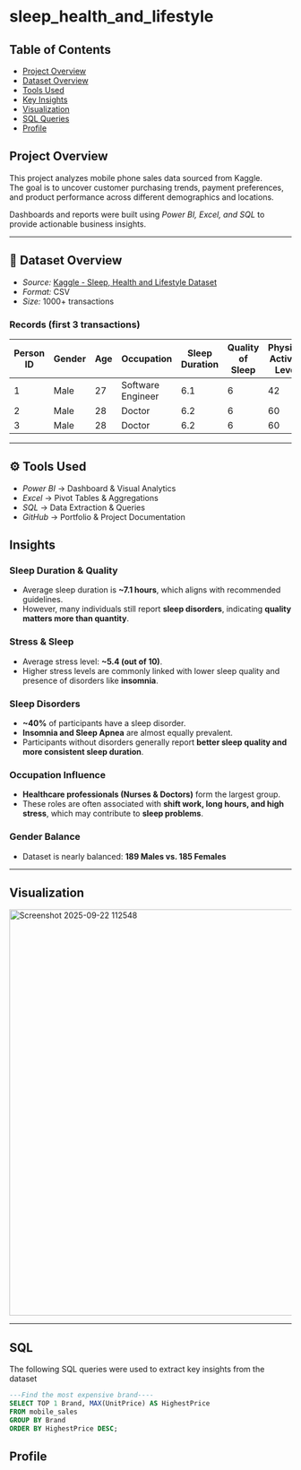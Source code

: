 # sleep_health_and_lifestyle

## Table of Contents
-  [Project Overview](#-project-overview)
- [Dataset Overview](#-dataset-overview)
- [Tools Used](#-tools-used)
- [Key Insights](#-key-insights)
- [Visualization](#-visualizations)
- [SQL Queries](#-sql-queries)
- [Profile](#--profile)

## Project Overview  
This project analyzes mobile phone sales data sourced from Kaggle.  
The goal is to uncover customer purchasing trends, payment preferences, and product performance across different demographics and locations.  

Dashboards and reports were built using *Power BI, Excel, and SQL* to provide actionable business insights.  

---

## 📂 Dataset Overview  
- *Source:* [Kaggle - Sleep, Health and Lifestyle Dataset](https://www.kaggle.com/datasets/uom190346a/sleep-health-and-lifestyle-dataset)   
- *Format:* CSV  
- *Size:* 1000+ transactions  

### Records (first 3 transactions)
| Person ID | Gender | Age | Occupation         | Sleep Duration | Quality of Sleep | Physical Activity Level | Stress Level | BMI Category | Blood Pressure | Heart Rate | Daily Steps | Sleep Disorder |
|-----------|--------|-----|--------------------|----------------|------------------|-------------------------|--------------|--------------|----------------|------------|-------------|----------------|
| 1         | Male   | 27  | Software Engineer  | 6.1            | 6                | 42                      | 6            | Overweight   | 126/83         | 77         | 4200        | None           |
| 2         | Male   | 28  | Doctor             | 6.2            | 6                | 60                      | 8            | Normal       | 125/80         | 75         | 10000       | None           |
| 3         | Male   | 28  | Doctor             | 6.2            | 6                | 60                      | 8            | Normal       | 125/80         | 75         | 10000       | None           |

---

## ⚙ Tools Used  
- *Power BI* → Dashboard & Visual Analytics  
- *Excel* → Pivot Tables & Aggregations  
- *SQL* → Data Extraction & Queries  
- *GitHub* → Portfolio & Project Documentation

## Insights

### Sleep Duration & Quality
- Average sleep duration is **~7.1 hours**, which aligns with recommended guidelines.  
- However, many individuals still report **sleep disorders**, indicating **quality matters more than quantity**.  

### Stress & Sleep
- Average stress level: **~5.4 (out of 10)**.  
- Higher stress levels are commonly linked with lower sleep quality and presence of disorders like **insomnia**.  

### Sleep Disorders
- **~40%** of participants have a sleep disorder.  
- **Insomnia and Sleep Apnea** are almost equally prevalent.  
- Participants without disorders generally report **better sleep quality and more consistent sleep duration**.  

### Occupation Influence
- **Healthcare professionals (Nurses & Doctors)** form the largest group.  
- These roles are often associated with **shift work, long hours, and high stress**, which may contribute to **sleep problems**.  

### Gender Balance
- Dataset is nearly balanced: **189 Males vs. 185 Females**


---

## Visualization

<img width="1396" height="725" alt="Screenshot 2025-09-22 112548" src="https://github.com/user-attachments/assets/f80a3e73-d58a-47ca-945a-ab99b6b62394" />

---

## SQL
The following SQL queries were used to extract key insights from the dataset
   
```sql
---Find the most expensive brand----
SELECT TOP 1 Brand, MAX(UnitPrice) AS HighestPrice
FROM mobile_sales
GROUP BY Brand
ORDER BY HighestPrice DESC;
```

## Profile
